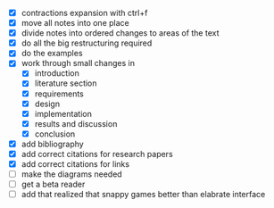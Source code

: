 
- [x] contractions expansion with ctrl+f
- [x] move all notes into one place
- [x] divide notes into ordered changes to areas of the text
- [x] do all the big restructuring required
- [x] do the examples
- [x] work through small changes in
  - [x] introduction
  - [x] literature section
  - [x] requirements
  - [x] design
  - [x] implementation
  - [x] results and discussion
  - [x] conclusion
- [x] add bibliography
- [x] add correct citations for research papers
- [x] add correct citations for links
- [ ] make the diagrams needed
- [ ] get a beta reader 
- [ ] add that realized that snappy games better than elabrate interface

